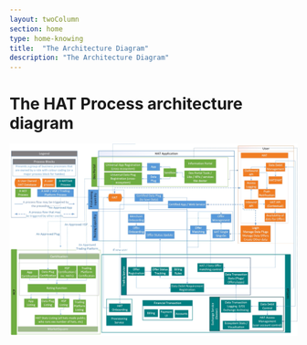 ```yaml
---
layout: twoColumn
section: home
type: home-knowing
title:  "The Architecture Diagram"
description: "The Architecture Diagram"
---
```


# The HAT Process architecture diagram

![HAT Ecosystem Architecture and Processes](https://raw.githubusercontent.com/Hub-of-all-Things/open-source-developer-portal/master/app/images/hat-architecture.png "HAT Ecosystem Architecture and Processes")
